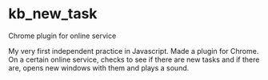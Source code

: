 # kb_new_task
Chrome plugin for online service

My very first independent practice in Javascript. Made a plugin for Chrome. 
On a certain online service, checks to see if there are new tasks and if there are, 
opens new windows with them and plays a sound.
